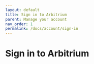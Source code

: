 ```yaml
---
layout: default
title: Sign in to Arbitrium
parent: Manage your account
nav_order: 1
permalink: /docs/account/sign-in
---
```


# Sign in to Arbitrium
